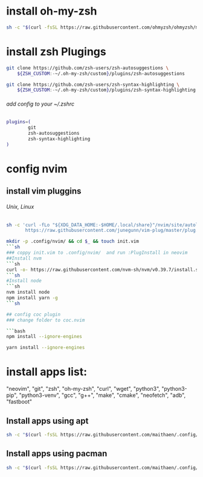 
# install oh-my-zsh
```bash
sh -c "$(curl -fsSL https://raw.githubusercontent.com/ohmyzsh/ohmyzsh/master/tools/install.sh)"
```


# install zsh Plugings
```bash
git clone https://github.com/zsh-users/zsh-autosuggestions \
    ${ZSH_CUSTOM:-~/.oh-my-zsh/custom}/plugins/zsh-autosuggestions

git clone https://github.com/zsh-users/zsh-syntax-highlighting \
    ${ZSH_CUSTOM:-~/.oh-my-zsh/custom}/plugins/zsh-syntax-highlighting
```
###### add config to your  ~/.zshrc
```bash
plugins=(
        git
        zsh-autosuggestions
        zsh-syntax-highlighting
)
```
# config nvim
## install vim pluggins

###### Unix, Linux

```sh
sh -c 'curl -fLo "${XDG_DATA_HOME:-$HOME/.local/share}"/nvim/site/autoload/plug.vim --create-dirs \
       https://raw.githubusercontent.com/junegunn/vim-plug/master/plug.vim'
```
```sh
mkdir -p .config/nvim/ && cd $_ && touch init.vim
```sh
### coppy init.vim to .config/nvim/  and run :PlugInstall in neovim
##Install nvm
```sh
curl -o- https://raw.githubusercontent.com/nvm-sh/nvm/v0.39.7/install.sh | bash
```sh
#Install node
```sh
nvm install node
npm install yarn -g
```sh

## config coc plugin
### change folder to coc.nvim

```bash
npm install --ignore-engines
```
```bash
yarn install --ignore-engines
```

# install apps list: 
  "neovim", "git", "zsh",
  "oh-my-zsh", "curl", "wget", "python3",
  "python3-pip", "python3-venv", "gcc", "g++",
  "make", "cmake", "neofetch",
  "adb", "fastboot"
## Install apps using apt
```bash
sh -c "$(curl -fsSL https://raw.githubusercontent.com/maithaen/.config/main/install_apps_using_apt.sh)"
```
## Install  apps using pacman
```bash
sh -c "$(curl -fsSL https://raw.githubusercontent.com/maithaen/.config/main/install_apps_using_pacman.sh)"
```






